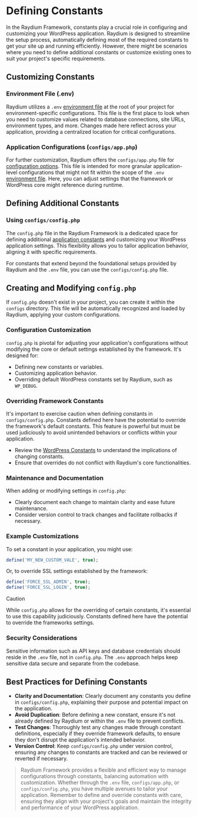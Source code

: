 # Defining Constants

In the Raydium Framework, constants play a crucial role in configuring and customizing your WordPress application. Raydium is designed to streamline the setup process, automatically defining most of the required constants to get your site up and running efficiently. However, there might be scenarios where you need to define additional constants or customize existing ones to suit your project's specific requirements.

## Customizing Constants

### Environment File (.env)

Raydium utilizes a `.env` [environment file](../customization/environment-file) at the root of your project for environment-specific configurations. This file is the first place to look when you need to customize values related to database connections, site URLs, environment types, and more. Changes made here reflect across your application, providing a centralized location for critical configurations.

### Application Configurations (`configs/app.php`)

For further customization, Raydium offers the `configs/app.php` file for [configuration options](../reference/configuration). This file is intended for more granular application-level configurations that might not fit within the scope of the `.env` [environment file](../customization/environment-file). Here, you can adjust settings that the framework or WordPress core might reference during runtime.

## Defining Additional Constants

### Using `configs/config.php`

The `config.php` file in the Raydium Framework is a dedicated space for defining additional [application constants](../reference/app-constants) and customizing your WordPress application settings. This flexibility allows you to tailor application behavior, aligning it with specific requirements.

For constants that extend beyond the foundational setups provided by Raydium and the `.env` file, you can use the `configs/config.php` file.

## Creating and Modifying `config.php`

If `config.php` doesn't exist in your project, you can create it within the `configs` directory. This file will be automatically recognized and loaded by Raydium, applying your custom configurations.

### Configuration Customization

`config.php` is pivotal for adjusting your application's configurations without modifying the core or default settings established by the framework. It's designed for:

- Defining new constants or variables.
- Customizing application behavior.
- Overriding default WordPress constants set by Raydium, such as `WP_DEBUG`.

### Overriding Framework Constants

It's important to exercise caution when defining constants in `configs/config.php`. Constants defined here have the potential to override the framework's default constants. This feature is powerful but must be used judiciously to avoid unintended behaviors or conflicts within your application.

- Review the [WordPress Constants](https://gist.github.com/MikeNGarrett/e20d77ca8ba4ae62adf5) to understand the implications of changing constants.
- Ensure that overrides do not conflict with Raydium's core functionalities.

### Maintenance and Documentation

When adding or modifying settings in `config.php`:

- Clearly document each change to maintain clarity and ease future maintenance.
- Consider version control to track changes and facilitate rollbacks if necessary.

### Example Customizations

To set a constant in your application, you might use:

```php
define('MY_NEW_CUSTOM_VALE', true);
```

Or, to override SSL settings established by the framework:

```php
define('FORCE_SSL_ADMIN', true);
define('FORCE_SSL_LOGIN', true);
```

> [!CAUTION]
> While `config.php` allows for the overriding of certain constants, it's essential to use this capability judiciously. Constants defined here have the potential to override the frameworks settings.


### Security Considerations

Sensitive information such as API keys and database credentials should reside in the `.env` file, not in `config.php`. The `.env` approach helps keep sensitive data secure and separate from the codebase.


## Best Practices for Defining Constants

- **Clarity and Documentation**: Clearly document any constants you define in `configs/config.php`, explaining their purpose and potential impact on the application.
- **Avoid Duplication**: Before defining a new constant, ensure it's not already defined by Raydium or within the `.env` file to prevent conflicts.
- **Test Changes**: Thoroughly test any changes made through constant definitions, especially if they override framework defaults, to ensure they don't disrupt the application's intended behavior.
- **Version Control**: Keep `configs/config.php` under version control, ensuring any changes to constants are tracked and can be reviewed or reverted if necessary.

> Raydium Framework provides a flexible and efficient way to manage configurations through constants, balancing automation with customization. Whether through the `.env` file, `configs/app.php`, or `configs/config.php`, you have multiple avenues to tailor your application. Remember to define and override constants with care, ensuring they align with your project's goals and maintain the integrity and performance of your WordPress application.
